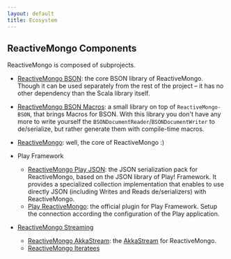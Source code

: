 ```yaml
---
layout: default
title: Ecosystem
---
```


## ReactiveMongo Components

ReactiveMongo is composed of subprojects.

* [ReactiveMongo BSON](https://github.com/ReactiveMongo/ReactiveMongo): the core BSON library of ReactiveMongo. Though it can be used separately from the rest of the project – it has no other dependency than the Scala library itself.

* [ReactiveMongo BSON Macros](https://github.com/ReactiveMongo/ReactiveMongo): a small library on top of `ReactiveMongo-BSON`, that brings Macros for BSON. With this library you don't have any more to write yourself the `BSONDocumentReader`/`BSONDocumentWriter` to de/serialize, but rather generate them with compile-time macros.

* [ReactiveMongo](https://github.com/ReactiveMongo/ReactiveMongo): well, the core of ReactiveMongo :)

* Play Framework
  - [ReactiveMongo Play JSON](https://github.com/ReactiveMongo/ReactiveMongo-Play-Json): the JSON serialization pack for ReactiveMongo, based on the JSON library of Play! Framework. It provides a specialized collection implementation that enables to use directly JSON (including Writes and Reads de/serializers) with ReactiveMongo.
  - [Play ReactiveMongo](https://github.com/ReactiveMongo/Play-ReactiveMongo): the official plugin for Play Framework. Setup the connection according the configuration of the Play application.

* [ReactiveMongo Streaming](https://github.com/ReactiveMongo/ReactiveMongo-Streaming)
  - [ReactiveMongo AkkaStream](https://github.com/ReactiveMongo/ReactiveMongo-Streaming/tree/master/akka-stream): the [AkkaStream](http://doc.akka.io/docs/akka/2.4/scala/stream/index.html) for ReactiveMongo.
  - [ReactiveMongo Iteratees](https://github.com/ReactiveMongo/ReactiveMongo-Streaming/tree/master/iteratees)
